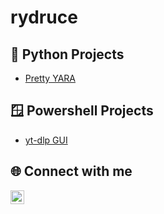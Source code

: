 <h1>rydruce</h1>

<h2>🐍 Python Projects</h2>

  - [Pretty YARA](https://github.com/rydruce/pretty-yara)

<h2>🪟 Powershell Projects</h2>

  - [yt-dlp GUI](https://github.com/rydruce/yt-dlp-GUI)

<h2> 🌐 Connect with me</h2>

[<img align="left" alt="LinkedIn-RyanDruce | LinkedIn" width="22px" src="https://cdn.jsdelivr.net/npm/simple-icons@v3/icons/linkedin.svg" />][linkedin]

[linkedin]: https://www.linkedin.com/in/ryan-druce/
<!---
rydruce/rydruce is a ✨ special ✨ repository because its `README.md` (this file) appears on your GitHub profile.
You can click the Preview link to take a look at your changes.
--->
